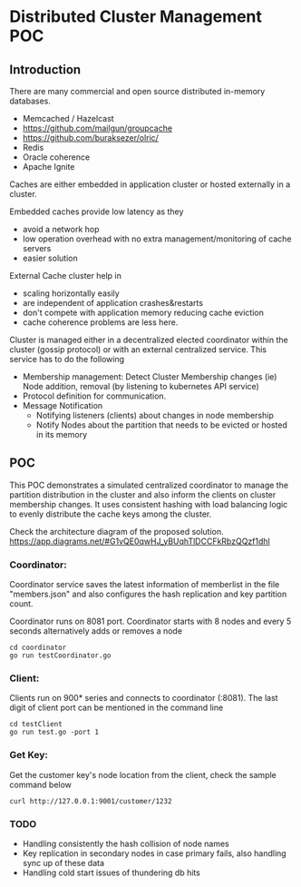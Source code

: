 # Distributed Cluster Management POC

## Introduction
There are many commercial and open source distributed in-memory databases. 
- Memcached / Hazelcast
- https://github.com/mailgun/groupcache
- https://github.com/buraksezer/olric/ 
- Redis
- Oracle coherence
- Apache Ignite

Caches are either embedded in  application cluster or hosted externally in a cluster. 

Embedded caches provide low latency as they 
* avoid a network hop 
* low operation overhead with no extra management/monitoring of cache servers
* easier solution 

External Cache cluster help in 
* scaling horizontally easily 
* are independent of application crashes&restarts  
* don't compete with application memory reducing cache eviction
* cache coherence problems are less here.

Cluster is managed either in a decentralized elected coordinator within the cluster (gossip protocol) or with an external centralized service. This service has to do the following
* Membership management: Detect Cluster Membership changes (ie) Node addition, removal (by listening to kubernetes API service)
* Protocol definition for communication.  
* Message Notification 
  * Notifying listeners (clients) about changes in node membership
  * Notify Nodes about the partition that needs to be evicted or hosted in its memory

## POC 
This POC demonstrates a simulated centralized coordinator to manage the partition distribution in the cluster and also inform the clients on cluster membership changes. It uses consistent hashing with load balancing logic to evenly distribute the cache keys among the cluster. 

Check the architecture diagram of the proposed solution. 
https://app.diagrams.net/#G1vQE0qwHJ_yBUqhTlDCCFkRbzQQzf1dhl

### Coordinator:

Coordinator service saves the latest information of memberlist in the file "members.json" and also configures the hash replication and key partition count.

Coordinator runs on 8081 port.
Coordinator starts with 8 nodes and every 5 seconds alternatively adds or removes a node

```
cd coordinator
go run testCoordinator.go
```

### Client:

Clients run on 900* series and connects to coordinator (:8081). The last digit of client port can be mentioned in the command line
```
cd testClient
go run test.go -port 1
```

### Get Key:

Get the customer key's node location from the client, check the sample command below
```
curl http://127.0.0.1:9001/customer/1232
```

### TODO

* Handling consistently the hash collision of node names
* Key replication in secondary nodes in case primary fails, also handling sync up of these data
* Handling cold start issues of thundering db hits